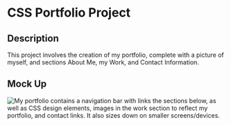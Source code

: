 # CSS Portfolio Project

## Description

This project involves the creation of my portfolio, complete with a picture of myself, and sections About Me, my Work, and Contact Information.

## Mock Up

![My portfolio contains a navigation bar with links the sections below, as well as CSS design elements, images in the work section to reflect my portfolio, and contact links. It also sizes down on smaller screens/devices.](/Assets/images/02-advanced-css-homework-demo.gif)

